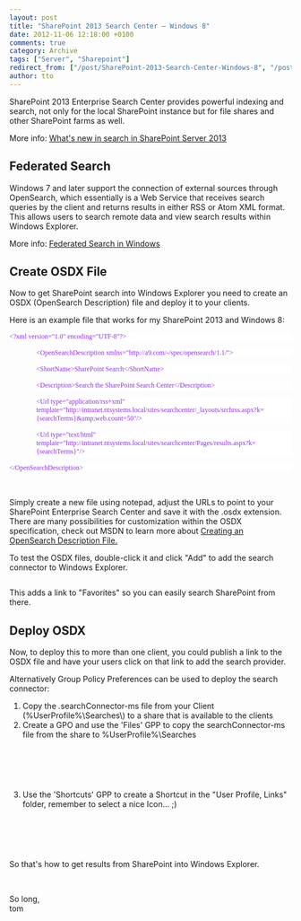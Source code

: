 ```yaml
---
layout: post
title: "SharePoint 2013 Search Center – Windows 8"
date: 2012-11-06 12:18:00 +0100
comments: true
category: Archive
tags: ["Server", "Sharepoint"]
redirect_from: ["/post/SharePoint-2013-Search-Center-Windows-8", "/post/sharepoint-2013-search-center-windows-8"]
author: tto
---
```

<!-- more -->
<p>SharePoint 2013 Enterprise Search Center provides powerful indexing and search, not only for the local SharePoint instance but for file shares and other SharePoint farms as well.</p>
<p>More info: <a href="http://technet.microsoft.com/en-us/library/ee667266(v=office.15)">What's new in search in SharePoint Server 2013</a></p>
<h2>Federated Search</h2>
<p>Windows 7 and later support the connection of external sources through OpenSearch, which essentially is a Web Service that receives search queries by the client and returns results in either RSS or Atom XML format. This allows users to search remote data and view search results within Windows Explorer.</p>
<p>More info: <a href="http://msdn.microsoft.com/en-us/library/dd742958(v=VS.85).aspx">Federated Search in Windows</a></p>
<h2>Create OSDX File</h2>
<p>Now to get SharePoint search into Windows Explorer you need to create an OSDX (OpenSearch Description) file and deploy it to your clients.</p>
<p>Here is an example file that works for my SharePoint 2013 and Windows 8:</p>
<p style="background: white;"><span style="color: blueviolet; font-family: Lucida Console; font-size: 9pt;">&lt;?xml version="1.0" encoding="UTF-8"?&gt; </span></p>
<p style="background: white; margin-left: 36pt;"><span style="color: blueviolet; font-family: Lucida Console; font-size: 9pt;">&lt;OpenSearchDescription xmlns="http://a9.com/-/spec/opensearch/1.1/"&gt; </span></p>
<p style="background: white; margin-left: 36pt;"><span style="color: blueviolet; font-family: Lucida Console; font-size: 9pt;">&lt;ShortName&gt;SharePoint Search&lt;/ShortName&gt; </span></p>
<p style="background: white; margin-left: 36pt;"><span style="color: blueviolet; font-family: Lucida Console; font-size: 9pt;">&lt;Description&gt;Search the SharePoint Search Center&lt;/Description&gt; </span></p>
<p style="background: white; margin-left: 36pt;"><span style="color: blueviolet; font-family: Lucida Console; font-size: 9pt;">&lt;Url type="application/rss+xml" template="http://intranet.ntsystems.local/sites/searchcenter/_layouts/srchrss.aspx?k={searchTerms}&amp;amp;web.count=50"/&gt; </span></p>
<p style="background: white; margin-left: 36pt;"><span style="color: blueviolet; font-family: Lucida Console; font-size: 9pt;">&lt;Url type="text/html" template="http://intranet.ntsystems.local/sites/searchcenter/Pages/results.aspx?k={searchTerms}"/&gt; </span></p>
<p style="background: white;"><span style="color: blueviolet; font-family: Lucida Console; font-size: 9pt;">&lt;/OpenSearchDescription&gt; </span></p>
<p>&nbsp;</p>
<p>Simply create a new file using notepad, adjust the URLs to point to your SharePoint Enterprise Search Center and save it with the .osdx extension.<br />There are many possibilities for customization within the OSDX specification, check out MSDN to learn more about <a href="http://msdn.microsoft.com/en-us/library/dd742951(v=VS.85).aspx">Creating an OpenSearch Description File.</a></p>
<p>To test the OSDX files, double-click it and click "Add" to add the search connector to Windows Explorer.</p>
<p><img src="/assets/archive/110612_1126_SharePoint21.png" alt="" /></p>
<p>This adds a link to "Favorites" so you can easily search SharePoint from there.</p>
<h2>Deploy OSDX</h2>
<p>Now, to deploy this to more than one client, you could publish a link to the OSDX file and have your users click on that link to add the search provider.</p>
<p>Alternatively Group Policy Preferences can be used to deploy the search connector:</p>
<ol>
<li>Copy the .searchConnector-ms file from your Client (%UserProfile%\Searches\) to a share that is available to the clients</li>
<li>
<div>Create a GPO and use the 'Files' GPP to copy the searchConnector-ms file from the share to %UserProfile%\Searches</div>
<p>&nbsp;</p>
<p><img src="/assets/archive/110612_1126_SharePoint22.png" alt="" /></p>
<p>&nbsp;</p>
</li>
<li>
<div>Use the 'Shortcuts' GPP to create a Shortcut in the "User Profile, Links" folder, remember to select a nice Icon&hellip; ;)</div>
<p>&nbsp;</p>
<p><img src="/assets/archive/110612_1126_SharePoint23.png" alt="" /></p>
<p>&nbsp;</p>
</li>
</ol>
<p>So that's how to get results from SharePoint into Windows Explorer.</p>
<p>&nbsp;</p>
<p>So long, <br />tom</p>


